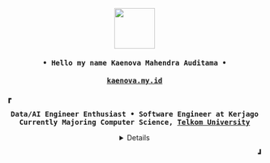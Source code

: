 <p align="center">
  <img src="https://cdn.discordapp.com/attachments/829581469936386079/830470865190912081/K-Gif.gif" height="80px"/>
</p>

<h4 align="center" id="begin"><samp>• Hello my name <b><a>Kaenova Mahendra Auditama</a> •</b></h4>
<h4 align="center" id="begin"><samp><b><a href="https://kaenova.my.id">kaenova.my.id</a></h4>

<p><b>&#9487</b></p>

<p align="center"><samp>
Data/AI Engineer Enthusiast • Software Engineer at Kerjago
<br>
Currently Majoring Computer Science, <b><a href="https://io.telkomuniversity.ac.id/degree-program/faculty-of-computing/informatics/">Telkom University</a></b>
</samp></p>

<details align="center" id="details">
   <p align="center">
     <p><b><samp>Language and Tools I Use</samp></b></p></b></b>
       <p><samp><sup>click the language to see my project</sup></samp></p>
     <p align="center">
     <a href="https://github.com/kaenova?tab=repositories&q=&type=&language=javascript&sort="><img alt="JavaScript" src="https://img.shields.io/badge/javascript%20-%23323330.svg?&style=for-the-badge&logo=javascript&logoColor=%23F7DF1E"/></a>
<!--      <a href="https://github.com/kaenova?tab=repositories&q=&type=&language=c%2B%2B&sort="><img alt="C++" src="https://img.shields.io/badge/c++%20-%2300599C.svg?&style=for-the-badge&logo=c%2B%2B&ogoColor=white"/></a> -->
     <a href="https://github.com/kaenova?tab=repositories&q=&type=&language=go&sort="><img alt="Go" src="https://img.shields.io/badge/go-%2300ADD8.svg?&style=for-the-badge&logo=go&logoColor=white"/></a>
     <a href="https://github.com/search?q=user%3Akaenova+language%3A%22Jupyter+Notebook%22+language%3Apython&type=Repositories"><img alt="Python" src="https://img.shields.io/badge/python%20-%2314354C.svg?&style=for-the-badge&logo=python&logoColor=white"/></a>
     <a href="#"><img alt="Git" src="https://img.shields.io/badge/git%20-%23F05033.svg?&style=for-the-badge&logo=git&logoColor=white"/></a>
     <a href="#"><img alt="Docker" src="https://img.shields.io/badge/docker-%230db7ed.svg?style=for-the-badge&logo=docker&logoColor=white"/></a>
     <a href="#"><img alt="Adobe" src="https://img.shields.io/badge/adobe%20-%23FF0000.svg?&style=for-the-badge&logo=adobe&logoColor=white"/></a>
     </p>
     <p id="med"><b><samp>My Social Media</samp></b></p>
     <p align="center">
     <a href="https://www.instagram.com/kaenovama/"><img src="https://img.shields.io/badge/Instagram-E4405F?style=for-the-badge&logo=instagram&logoColor=white"></a>
     <a href="https://www.linkedin.com/in/kaenova/"><img src="https://img.shields.io/badge/LinkedIn-0077B5?style=for-the-badge&logo=linkedin&logoColor=white"></a>
     <a href="https://twitter.com/kaenovama"><img src="https://img.shields.io/badge/Twitter-1DA1F2?style=for-the-badge&logo=twitter&logoColor=white"></a>
     </p>
     <p><b><samp>Currently Played on My Spotify!</samp></b></p>
     <p>
     <p align="center">
      <a href="https://natemoo-re-git-master-kaenova.vercel.app/now-playing">
    <img src="https://natemoo-re-git-master-kaenova.vercel.app/now-playing" alt="Now Playing">
      </a>
    <p></b></b>
    <p align="center">&#822; &#822; &#822;<br><img src="https://estruyf-github.azurewebsites.net/api/VisitorHit?user=kaenova&repo=github-visitors-badge&countColorcountColor&countColor=%237B1E7A" width="105px"></p>
    <p align="center"><b><samp>🎪 Jack of All Trades 🎪</samp></b></p>
    <p align="center"><samp>Made by <a href="#begin">KMA</a><br>&#119063; with Ref from <a href="https://github.com/kevinjycui">kevinjycui</a> &#119063;</p>
  </p>
</details>
  
</details>

<p align="right"><b>&#9499</b></p>
